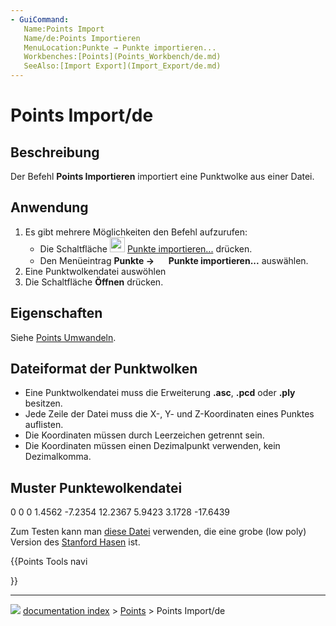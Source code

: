 ```yaml
---
- GuiCommand:
   Name:Points Import
   Name/de:Points Importieren
   MenuLocation:Punkte → Punkte importieren...
   Workbenches:[Points](Points_Workbench/de.md)
   SeeAlso:[Import Export](Import_Export/de.md)
---
```


# Points Import/de



## Beschreibung

Der Befehl **Points Importieren** importiert eine Punktwolke aus einer Datei.



## Anwendung

1.  Es gibt mehrere Möglichkeiten den Befehl aufzurufen:
    -   Die Schaltfläche <img alt="" src=images/Points_Import.svg  style="width:24px;"> [Punkte importieren\...](Points_Import.md) drücken.
    -   Den Menüeintrag **Punkte → <img src="images/Points_Import.svg" width=16px> Punkte importieren...** auswählen.
2.  Eine Punktwolkendatei auswöhlen
3.  Die Schaltfläche **Öffnen** drücken.



## Eigenschaften

Siehe [Points Umwandeln](Points_Convert/de.md).



## Dateiformat der Punktwolken 

-   Eine Punktwolkendatei muss die Erweiterung **.asc**, **.pcd** oder **.ply** besitzen.
-   Jede Zeile der Datei muss die X-, Y- und Z-Koordinaten eines Punktes auflisten.
-   Die Koordinaten müssen durch Leerzeichen getrennt sein.
-   Die Koordinaten müssen einen Dezimalpunkt verwenden, kein Dezimalkomma.



## Muster Punktewolkendatei 

0 0 0
1.4562 -7.2354 12.2367
5.9423 3.1728 -17.6439

Zum Testen kann man [diese Datei](https://raw.githubusercontent.com/FreeCAD/Examples/master/Point_cloud_ExampleFiles/PointCloud-Data_Stanford-Bunny.asc) verwenden, die eine grobe (low poly) Version des [Stanford Hasen](http://graphics.stanford.edu/data/3Dscanrep/) ist.





{{Points Tools navi

}}



---
![](images/Button_right.svg) [documentation index](../README.md) > [Points](Points_Workbench.md) > Points Import/de
